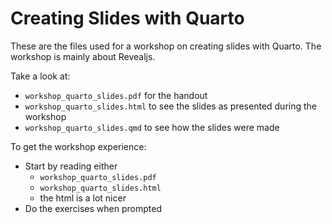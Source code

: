 # Creating Slides with Quarto

These are the files used for a workshop on creating slides with Quarto. The workshop is mainly about Revealjs.

Take a look at:  

-  `workshop_quarto_slides.pdf` for the handout
-  `workshop_quarto_slides.html` to see the slides as presented during the workshop
-  `workshop_quarto_slides.qmd` to see how the slides were made


To get the workshop experience:  

-  Start by reading either
    -  `workshop_quarto_slides.pdf`
    -  `workshop_quarto_slides.html`
    -  the html is a lot nicer
-  Do the exercises when prompted

